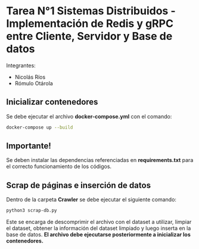 # Tarea N°1 Sistemas Distribuidos - Implementación de Redis y gRPC entre Cliente, Servidor y Base de datos 
Integrantes:
  - Nicolás Ríos
  - Rómulo Otárola
## Inicializar contenedores
Se debe ejecutar el archivo **docker-compose.yml** con el comando:
```sh
docker-compose up --build
```
## Importante!
Se deben instalar las dependencias referenciadas en **requirements.txt** para el correcto funcionamiento de los códigos.
## Scrap de páginas e inserción de datos
Dentro de la carpeta **Crawler** se debe ejecutar el siguiente comando:
```sh
python3 scrap-db.py
```
Este se encarga de descomprimir el archivo con el dataset a utilizar, limpiar el dataset, obtener la información del dataset limpiado y luego inserta en la base de datos.
**El archivo debe ejecutarse posteriormente a inicializar los contenedores.**
